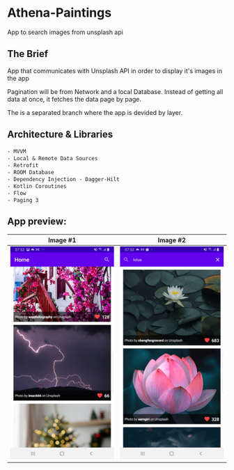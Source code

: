 # Athena-Paintings
App to search images from unsplash api

## The Brief

App that communicates with Unsplash API in order to display it's images in the app

Pagination will be from Network and a local Database. 
Instead of getting all data at once, it fetches the data page by page. 

The is a separated branch where the app is devided by layer.

## Architecture & Libraries
    - MVVM
    - Local & Remote Data Sources
    - Retrofit
    - ROOM Database
    - Dependency Injection - Dagger-Hilt
    - Kotlin Coroutines
    - Flow
    - Paging 3

## App preview:




Image #1            |  Image #2             
:-------------------------:|:----------------------------:
<img src="images/Athena_Paintings_2.jpg">    |  <img src="images/Athena_Paintings_1.jpg">    


